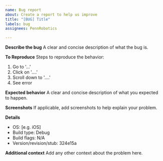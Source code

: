 ```yaml
---
name: Bug report
about: Create a report to help us improve
title: "[BUG] Title"
labels: bug
assignees: PennRobotics

---
```


**Describe the bug**
A clear and concise description of what the bug is.

**To Reproduce**
Steps to reproduce the behavior:
1. Go to '...'
2. Click on '....'
3. Scroll down to '....'
4. See error

**Expected behavior**
A clear and concise description of what you expected to happen.

**Screenshots**
If applicable, add screenshots to help explain your problem.

**Details**
 - OS: [e.g. iOS]
 - Build type: Debug
 - Build flags: N/A
 - Version/revision/stub: 324e15a

**Additional context**
Add any other context about the problem here.
